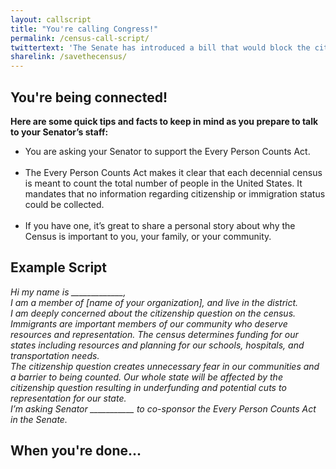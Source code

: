 ```yaml
---
layout: callscript
title: "You're calling Congress!"
permalink: /census-call-script/
twittertext: 'The Senate has introduced a bill that would block the citizenship question on the Census. We need your help to pass it.%2318MR'
sharelink: /savethecensus/
---
```


## You're being connected!
<b>Here are some quick tips and facts to keep in mind as you prepare to talk to your Senator’s staff:<br></b>
<ul>
<li>You are asking your Senator to support the Every Person Counts Act.</li>
<br>
<li>The Every Person Counts Act makes it clear that each decennial census is meant to count the total number of people in the United States. It mandates that no information regarding citizenship or immigration status could be collected.</li>
<br>
<li>If you have one, it’s great to share a personal story about why the Census is important to you, your family, or your community.</li> </ul>

## Example Script

*Hi my name is _____________,  
I am a member of [name of your organization], and live in the district.  
I am deeply concerned about the citizenship question on the census. Immigrants are important members of our community who deserve resources and representation. The census determines funding for our states including resources and planning for our schools, hospitals, and transportation needs. <br>
The citizenship question creates unnecessary fear in our communities and a barrier to being counted. Our whole state will be affected by the citizenship question resulting in underfunding and potential cuts to representation for our state. <br>
I’m asking Senator ___________ to co-sponsor the Every Person Counts Act in the Senate.* 

## When you're done...

